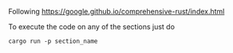 Following https://google.github.io/comprehensive-rust/index.html

To execute the code on any of the sections just do

```
cargo run -p section_name
```